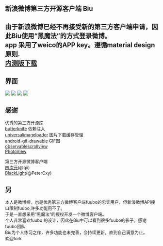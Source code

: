 新浪微博第三方开源客户端 Biu 
---
由于新浪微博已经不再接受新的第三方客户端申请，因此Biu使用“黑魔法”的方式登录微博。<br>
app 采用了weico的APP key。遵循material design 原则.<br>
[内测版下载](http://pan.baidu.com/s/1pJ7RUr)
-------
界面
-------
![](https://raw.githubusercontent.com/shawwinbin/WeiboClient_Biu/master/sreenshots/drawer.png)
![](https://raw.githubusercontent.com/shawwinbin/WeiboClient_Biu/master/sreenshots/timeline.png)
![](https://raw.githubusercontent.com/shawwinbin/WeiboClient_Biu/master/sreenshots/userhome.png)
![](https://raw.githubusercontent.com/shawwinbin/WeiboClient_Biu/master/sreenshots/weibodetail.png)


感谢
-------
优秀的第三方开源库<br>
     [butterknife](https://github.com/JakeWharton/butterknife)  依赖注入<br>
     [universalimageloader](https://github.com/nostra13/Android-Universal-Image-Loader) 图片下载缓存管理<br>
     [android-gif-drawable](https://github.com/koral--/android-gif-drawable) GIF图<br>
     [observablescrollview](https://github.com/ksoichiro/Android-ObservableScrollView)<br>
     [PhotoView](https://github.com/chrisbanes/PhotoView) <br>

  
第三方开源微博客户端<br>
[四次元](https://github.com/shawnlinboy/siciyuan)(@qii)<br>
[BlackLight](https://github.com/PaperAirplane-Dev-Team/BlackLight)(@PeterCxy)<br>

另
-------
本人是微博控，也是优秀第三方微博客户端fuubo的忠实用户，但新浪微博API接口限制fuubo,许多功能用不了。<br>
于是一直想采用“黑魔法”的授权开发一个微博客户端。<br>
个人非常喜欢fuubo 的设计，因此在Biu中可以看到很多fuubo的影子。感谢fuubo团队<br>
Biu为个人练习之作，许多功能也未完善，会持续更新，直到自己满意为止。<br>
欢迎fork


